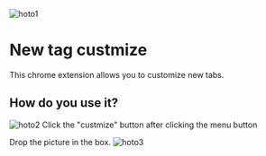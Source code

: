 ![hoto1](https://github.com/rihitosan/new-tab-custmize/main/hoto1)
# New tag custmize
This chrome extension allows you to customize new tabs.

## How do you use it?
![hoto2](https://github.com/rihitosan/new-tab-custmize/main/hoto2)
Click the "custmize" button after clicking the menu button


Drop the picture in the box.
![hoto3](https://github.com/rihitosan/new-tab-custmize/main/hoto3)

